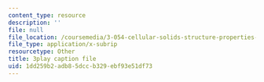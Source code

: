```yaml
---
content_type: resource
description: ''
file: null
file_location: /coursemedia/3-054-cellular-solids-structure-properties-and-applications-spring-2015/1dd259b2adb85dccb329ebf93e51df73_cQpCPzetm3E.vtt
file_type: application/x-subrip
resourcetype: Other
title: 3play caption file
uid: 1dd259b2-adb8-5dcc-b329-ebf93e51df73
---
```

